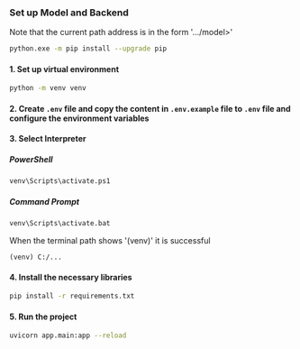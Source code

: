 ### **Set up Model and Backend**

Note that the current path address is in the form '.../model>'

```bash
python.exe -m pip install --upgrade pip
```

#### 1. Set up virtual environment

```bash
python -m venv venv
```

#### 2. Create `.env` file and copy the content in `.env.example` file to `.env` file and configure the environment variables

#### 3. Select Interpreter

##### PowerShell

```bash
venv\Scripts\activate.ps1
```

##### Command Prompt

```bash
venv\Scripts\activate.bat
```

When the terminal path shows '(venv)' it is successful

```
(venv) C:/...
```

#### 4. Install the necessary libraries

```bash
pip install -r requirements.txt
```

#### 5. Run the project

```bash
uvicorn app.main:app --reload
```
